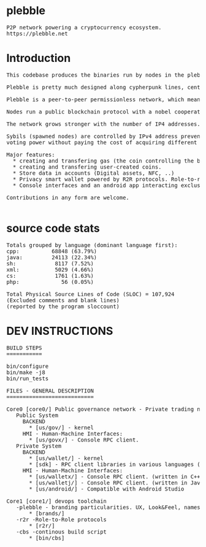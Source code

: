 # plebble
<pre>
P2P network powering a cryptocurrency ecosystem.
https://plebble.net
</pre>

# Introduction
<pre>
This codebase produces the binaries run by nodes in the plebble network.

Plebble is pretty much designed along cypherpunk lines, centered on values like self-sovereignty, privacy, anonymity, fairness, borderless, inclusive, distributed control and censorship resistance.

Plebble is a peer-to-peer permissionless network, which means that anyone can join.

Nodes run a public blockchain protocol with a nobel cooperative consensus mechanism where users are all paid for their work in transaction verification and network resilience.

The network grows stronger with the number of IP4 addresses.

Sybils (spawned nodes) are controlled by IPv4 address preventing an attacker from accumulating
voting power without paying the cost of acquiring different IPv4 addresses, providing the traits needed to prevent this sort of attack: cost and scarcity.

Major features:
  * creating and transfering gas (the coin controlling the behaviour (cryptoeconomics) of the system).
  * creating and transfering user-created coins.
  * Store data in accounts (Digital assets, NFC, ..)
  * Privacy smart wallet powered by R2R protocols. Role-to-role protocols enable powerful trading capabilities between online wallets.
  * Console interfaces and an android app interacting exclusively with your node.

Contributions in any form are welcome.

</pre>

# source code stats
<pre>
Totals grouped by language (dominant language first):
cpp:          68848 (63.79%)
java:         24113 (22.34%)
sh:            8117 (7.52%)
xml:           5029 (4.66%)
cs:            1761 (1.63%)
php:             56 (0.05%)

Total Physical Source Lines of Code (SLOC) = 107,924
(Excluded comments and blank lines)
(reported by the program sloccount)
</pre>


# DEV INSTRUCTIONS
<pre>
BUILD STEPS
===========

bin/configure
bin/make -j8
bin/run_tests

FILES - GENERAL DESCRIPTION
===========================

Core0 [core0/] Public governance network - Private trading network
   Public System
     BACKEND
       * [us/gov/] - kernel 
     HMI - Human-Machine Interfaces:
       * [us/govx/] - Console RPC client.
   Private System
     BACKEND
       * [us/wallet/] - kernel
       * [sdk] - RPC client libraries in various languages (java, c#, ...)
     HMI - Human-Machine Interfaces:
       * [us/walletx/] - Console RPC client. (written in C++)
       * [us/walletj/] - Console RPC client. (written in Java)
       * [us/android/] - Compatible with Android Studio

Core1 [core1/] devops toolchain
   -plebble - branding particularities. UX, Look&Feel, names, colours, ...
       * [brands/]
   -r2r -Role-to-Role protocols
       * [r2r/]
   -cbs -continous build script
       * [bin/cbs]
</pre>
 
